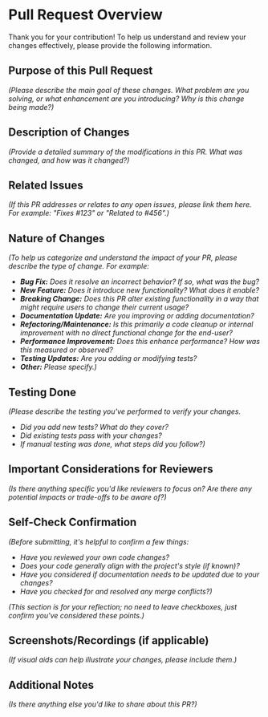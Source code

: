# Pull Request Overview

Thank you for your contribution! To help us understand and review your changes
effectively, please provide the following information.

## Purpose of this Pull Request

_(Please describe the main goal of these changes. What problem are you solving,
or what enhancement are you introducing? Why is this change being made?)_

## Description of Changes

_(Provide a detailed summary of the modifications in this PR. What was changed,
and how was it changed?)_

## Related Issues

_(If this PR addresses or relates to any open issues, please link them here. For
example: "Fixes #123" or "Related to #456".)_

## Nature of Changes

_(To help us categorize and understand the impact of your PR, please describe
the type of change. For example:_

* _**Bug Fix:**_ _Does it resolve an incorrect behavior? If so, what was the
    bug?_
* _**New Feature:**_ _Does it introduce new functionality? What does it
    enable?_
* _**Breaking Change:**_ _Does this PR alter existing functionality in a way
    that might require users to change their current usage?_
* _**Documentation Update:**_ _Are you improving or adding documentation?_
* _**Refactoring/Maintenance:**_ _Is this primarily a code cleanup or internal
    improvement with no direct functional change for the end-user?_
* _**Performance Improvement:**_ _Does this enhance performance? How was this
    measured or observed?_
* _**Testing Updates:**_ _Are you adding or modifying tests?_
* _**Other:**_ _Please specify.)_

## Testing Done

_(Please describe the testing you've performed to verify your changes._

* _Did you add new tests? What do they cover?_
* _Did existing tests pass with your changes?_
* _If manual testing was done, what steps did you follow?)_

## Important Considerations for Reviewers

_(Is there anything specific you'd like reviewers to focus on? Are there any
potential impacts or trade-offs to be aware of?)_

## Self-Check Confirmation

_(Before submitting, it's helpful to confirm a few things:_

* _Have you reviewed your own code changes?_
* _Does your code generally align with the project's style (if known)?_
* _Have you considered if documentation needs to be updated due to your
    changes?_
* _Have you checked for and resolved any merge conflicts?)_

_(This section is for your reflection; no need to leave checkboxes, just confirm
you've considered these points.)_

## Screenshots/Recordings (if applicable)

_(If visual aids can help illustrate your changes, please include them.)_

## Additional Notes

_(Is there anything else you'd like to share about this PR?)_

